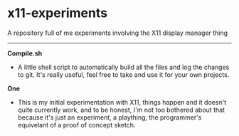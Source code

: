 # x11-experiments
A repository full of me experiments involving the X11 display manager thing


------
**Compile.sh**

- A little shell script to automatically build all the files and log the changes
to git.
It's really useful, feel free to take and use it for your own projects.

**One**

- This is my initial experimentation  with X11, things happen and it doesn't quite currently work, and to be honest, I'm not too bothered about that because it's just an experiment, a plaything, the programmer's equivelant of a proof of concept sketch.
